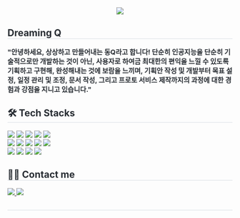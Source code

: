 <div align= "center">
    <img src="https://capsule-render.vercel.app/api?type=waving&color=gradient&height=180&text=Dream,%20Plan,%20Do,%20Review&animation=&fontColor=ffffff&fontSize=70" />
    </div>
    <div style="text-align: left;"> 
    <h2 style="border-bottom: 1px solid #d8dee4; color: #282d33;"> Dreaming Q </h2>  
    <div style="font-weight: 700; font-size: 15px; text-align: left; color: #282d33;"> "안녕하세요, 상상하고 만들어내는 동Q라고 합니다!</li> 단순히 인공지능을 단순히 기술적으로만 개발하는 것이 아닌,</li> 사용자로 하여금 최대한의 편익을 느낄 수 있도록 기획하고 구현해, 완성해내는 것에 보람을 느끼며,</li> 기획안 작성 및 개발부터 목표 설정, 일정 관리 및 조정, 문서 작성, 그리고 프로토 서비스 제작까지의</li> 과정에 대한 경험과 강점을 지니고 있습니다." </div> 
    </div>
    <div style="text-align: left;">
    <h2 style="border-bottom: 1px solid #d8dee4; color: #282d33;"> 🛠️ Tech Stacks </h2> 
    <div style="margin: ; text-align: left;" "text-align: left;"> 
          <img src="https://img.shields.io/badge/Docker-2496ED?style=flat&logo=Docker&logoColor=white">
          <img src="https://img.shields.io/badge/Git-F05032?style=flat&logo=Git&logoColor=white">
          <img src="https://img.shields.io/badge/Github-181717?style=flat&logo=Github&logoColor=white">
          <img src="https://img.shields.io/badge/Keras-D00000?style=flat&logo=Keras&logoColor=white">
          <img src="https://img.shields.io/badge/Linux-FCC624?style=flat&logo=Linux&logoColor=white">
          <br/><img src="https://img.shields.io/badge/MariaDB-003545?style=flat&logo=MariaDB&logoColor=white">
          <img src="https://img.shields.io/badge/MongoDB-47A248?style=flat&logo=MongoDB&logoColor=white">
          <img src="https://img.shields.io/badge/MySQL-4479A1?style=flat&logo=MySQL&logoColor=white">
          <img src="https://img.shields.io/badge/Notion-000000?style=flat&logo=Notion&logoColor=white">
          <img src="https://img.shields.io/badge/Python-3776AB?style=flat&logo=Python&logoColor=white">
          <br/><img src="https://img.shields.io/badge/PyTorch-EE4C2C?style=flat&logo=PyTorch&logoColor=white">
          <img src="https://img.shields.io/badge/Selenium-43B02A?style=flat&logo=Selenium&logoColor=white">
          <img src="https://img.shields.io/badge/Slack-4A154B?style=flat&logo=Slack&logoColor=white">
          <img src="https://img.shields.io/badge/Tensorflow-FF6F00?style=flat&logo=Tensorflow&logoColor=white">
          </div>
    </div>
    <div style="text-align: left;">
    <h2 style="border-bottom: 1px solid #d8dee4; color: #282d33;"> 🧑‍💻 Contact me </h2> 
    <div style="text-align: left;"> <a href=https://qscar.notion.site/5c44547c158443f7bca13befb38ce31a?pvs=4> <img src="https://img.shields.io/badge/Notion-000000?style=flat&logo=Notion&logoColor=white&link=https://qscar.notion.site/Q-d6514526a833470ebc2dc9603439ef22"> </a>
         <a href=https://brunch.co.kr/@leadbreak> <img src="https://img.shields.io/badge/Brunch-000000?style=flat&logo=Brunch&logoColor=white&link=https://brunch.co.kr/@leadbreak"> </a>
          </div>
     <h2 style="border-bottom: 1px solid #d8dee4; color: #282d33;"> </h2> 
    
    
